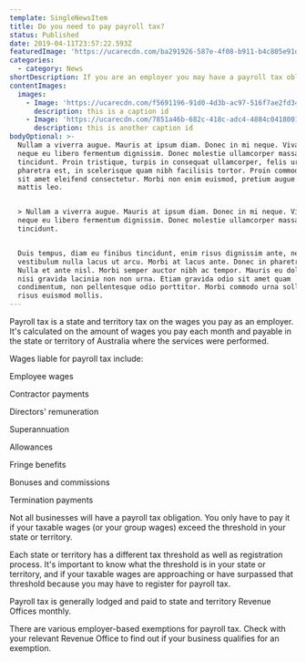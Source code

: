 ```yaml
---
template: SingleNewsItem
title: Do you need to pay payroll tax?
status: Published
date: 2019-04-11T23:57:22.593Z
featuredImage: 'https://ucarecdn.com/ba291926-587e-4f08-b911-b4c805e91d45/'
categories:
  - category: News
shortDescription: If you are an employer you may have a payroll tax obligation.
contentImages:
  images:
    - Image: 'https://ucarecdn.com/f5691196-91d0-4d3b-ac97-516f7ae2fd34/'
      description: this is a caption id
    - Image: 'https://ucarecdn.com/7851a46b-682c-418c-adc4-4884c0418001/'
      description: this is another caption id
bodyOptional: >-
  Nullam a viverra augue. Mauris at ipsum diam. Donec in mi neque. Vivamus ut
  neque eu libero fermentum dignissim. Donec molestie ullamcorper massa ac
  tincidunt. Proin tristique, turpis in consequat ullamcorper, felis urna
  pharetra est, in scelerisque quam nibh facilisis tortor. Proin commodo urna
  sit amet eleifend consectetur. Morbi non enim euismod, pretium augue vitae,
  mattis leo.


  > Nullam a viverra augue. Mauris at ipsum diam. Donec in mi neque. Vivamus ut
  neque eu libero fermentum dignissim. Donec molestie ullamcorper massa ac
  tincidunt.


  Duis tempus, diam eu finibus tincidunt, enim risus dignissim ante, nec
  vestibulum nulla lacus ut arcu. Morbi at lacus ante. Donec in pharetra dolor.
  Nulla et ante nisl. Morbi semper auctor nibh ac tempor. Mauris eu dolor ac
  nisi gravida lacinia non non urna. Etiam gravida odio sit amet quam
  condimentum, non pellentesque odio porttitor. Morbi commodo urna sollicitudin
  risus euismod mollis.
---
```

Payroll tax is a state and territory tax on the wages you pay as an employer. It's calculated on the amount of wages you pay each month and payable in the state or territory of Australia where the services were performed.

Wages liable for payroll tax include:

Employee wages

Contractor payments

Directors' remuneration

Superannuation

Allowances

Fringe benefits

Bonuses and commissions

Termination payments

Not all businesses will have a payroll tax obligation. You only have to pay it if your taxable wages (or your group wages) exceed the threshold in your state or territory.

Each state or territory has a different tax threshold as well as registration process. It's important to know what the threshold is in your state or territory, and if your taxable wages are approaching or have surpassed that threshold because you may have to register for payroll tax. 

Payroll tax is generally lodged and paid to state and territory Revenue Offices monthly.

There are various employer-based exemptions for payroll tax. Check with your relevant Revenue Office to find out if your business qualifies for an exemption.
